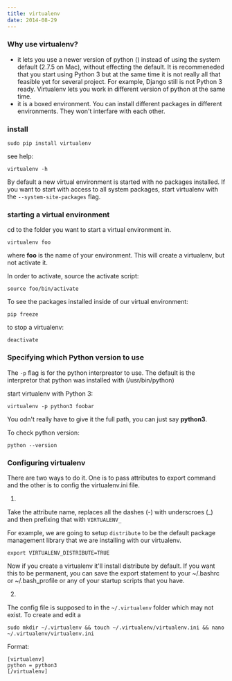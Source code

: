 ```yaml
---
title: virtualenv
date: 2014-08-29
---
```


### Why use virtualenv?
- it lets you use a newer version of python () instead of using the system default (2.7.5 on Mac), without effecting the default. It is recommeneded that you start using Python 3 but at the same time it is not really all that feasible yet for several project. For example, Django still is not Python 3 ready. Virtualenv lets you work in different version of python at the same time.
- it is a boxed environment. You can install different packages in different environments. They won't interfare with each other.

### install
	
    sudo pip install virtualenv

see help:
	
    virtualenv -h
    
    
By default a new virtual environment is started with no packages installed. If you want to start with access to all system packages, start virtualenv with the `--system-site-packages` flag.

### starting a virtual environment

cd to the folder you want to start a virtual environment in.

	virtualenv foo

where **foo** is the name of your environment. This will create a virtualenv, but not activate it.

In order to activate, source the activate script:

	source foo/bin/activate
    
To see the packages installed inside of our virtual environment:

	pip freeze

to stop a virtualenv:

	deactivate
    

### Specifying which Python version to use
The `-p` flag is for the python interpreator to use. The default is the interpretor that python was installed with (/usr/bin/python)

start virtualenv with Python 3:

	virtualenv -p python3 foobar
    
You odn't really have to give it the full path, you can just say **python3**.

To check python version:

	python --version
    
    
### Configuring virtualenv
There are two ways to do it. One is to pass attributes to export command and the other is to config the virtualenv.ini file.

1.
Take the attribute name, replaces all the dashes (-) with underscroes (_) and then prefixing that with `VIRTUALENV_`

For example, we are going to setup `distribute` to be the default package management library that we are installing with our virtualenv.

	export VIRTUALENV_DISTRIBUTE=TRUE
    
Now if you create a virtualenv it'll install distribute by default. If you want this to be permanent, you can save the export statement to your ~/.bashrc or ~/.bash_profile or any of your startup scripts that you have.

2.
The config file is supposed to in the `~/.virtualenv` folder which may not exist. To create and edit a 

	sudo mkdir ~/.virtualenv && touch ~/.virtualenv/virtualenv.ini && nano ~/.virtualenv/virtualenv.ini
    
    
Format:

	[virtualenv]
    python = python3
    [/virtualenv]
